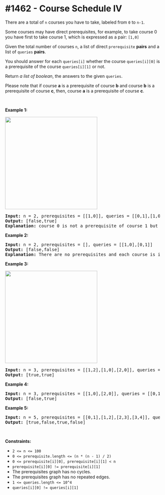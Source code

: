 # \#1462 - Course Schedule IV
<p>There are a total of <code>n</code> courses you have to take, labeled from <code>0</code> to <code>n-1</code>.</p>

<p>Some courses may have direct prerequisites, for example, to take course 0 you have first to take course 1, which is expressed as a pair: <code>[1,0]</code></p>

<p>Given the total number of courses <code>n</code>,&nbsp;a list of direct&nbsp;<code>prerequisite</code> <strong>pairs</strong> and a list of <code>queries</code> <strong>pairs</strong>.</p>

<p>You should answer for each <code>queries[i]</code> whether the course <code>queries[i][0]</code> is a&nbsp;prerequisite of the course&nbsp;<code>queries[i][1]</code> or not.</p>

<p>Return <em>a list of boolean</em>, the answers to the given <code>queries</code>.</p>

<p>Please note that if course <strong>a</strong> is a prerequisite of course <strong>b</strong> and course <strong>b</strong> is a prerequisite&nbsp;of course <strong>c</strong>, then, course <strong>a</strong> is a&nbsp;prerequisite of course <strong>c</strong>.</p>

<p>&nbsp;</p>
<p><strong>Example 1:</strong></p>
<img alt="" src="https://assets.leetcode.com/uploads/2020/04/17/graph.png" style="width: 300px; height: 300px;" />
<pre>
<strong>Input:</strong> n = 2, prerequisites = [[1,0]], queries = [[0,1],[1,0]]
<strong>Output:</strong> [false,true]
<strong>Explanation:</strong> course 0 is not a prerequisite of course 1 but the opposite is true.
</pre>

<p><strong>Example 2:</strong></p>

<pre>
<strong>Input:</strong> n = 2, prerequisites = [], queries = [[1,0],[0,1]]
<strong>Output:</strong> [false,false]
<strong>Explanation:</strong> There are no prerequisites and each course is independent.
</pre>

<p><strong>Example 3:</strong></p>
<img alt="" src="https://assets.leetcode.com/uploads/2020/04/17/graph-1.png" style="width: 300px; height: 300px;" />
<pre>
<strong>Input:</strong> n = 3, prerequisites = [[1,2],[1,0],[2,0]], queries = [[1,0],[1,2]]
<strong>Output:</strong> [true,true]
</pre>

<p><strong>Example 4:</strong></p>

<pre>
<strong>Input:</strong> n = 3, prerequisites = [[1,0],[2,0]], queries = [[0,1],[2,0]]
<strong>Output:</strong> [false,true]
</pre>

<p><strong>Example 5:</strong></p>

<pre>
<strong>Input:</strong> n = 5, prerequisites = [[0,1],[1,2],[2,3],[3,4]], queries = [[0,4],[4,0],[1,3],[3,0]]
<strong>Output:</strong> [true,false,true,false]
</pre>

<p>&nbsp;</p>
<p><strong>Constraints:</strong></p>

<ul>
	<li><code>2 &lt;= n &lt;= 100</code></li>
	<li><code>0 &lt;= prerequisite.length &lt;= (n * (n - 1) / 2)</code></li>
	<li><code>0 &lt;= prerequisite[i][0], prerequisite[i][1] &lt; n</code></li>
	<li><code>prerequisite[i][0] != prerequisite[i][1]</code></li>
	<li>The prerequisites graph has no cycles.</li>
	<li>The prerequisites graph has no repeated edges.</li>
	<li><code>1 &lt;= queries.length &lt;= 10^4</code></li>
	<li><code>queries[i][0] != queries[i][1]</code></li>
</ul>
